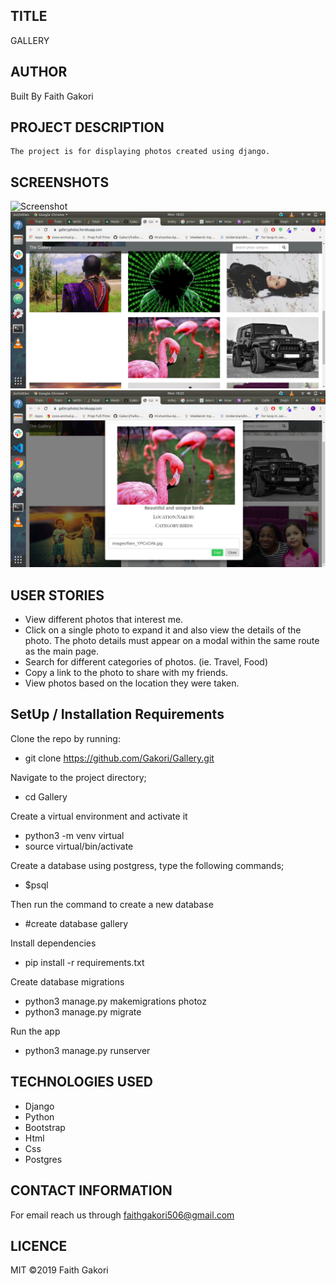 ##  TITLE
 GALLERY

## AUTHOR
 Built By Faith Gakori

## PROJECT DESCRIPTION
    The project is for displaying photos created using django.

## SCREENSHOTS
![Screenshot](gallery/images/s1.png)
![Screenshot](images/s2.png)
![Screenshot](images/s3.png)

## USER STORIES

* View different photos that interest me.
* Click on a single photo to expand it and also view the details of the photo. The photo details must appear on a modal within the same route as the main page.
* Search for different categories of photos. (ie. Travel, Food)
* Copy a link to the photo to share with my friends.
* View photos based on the location they were taken.

## SetUp / Installation Requirements
  Clone the repo by running:
*   git clone https://github.com/Gakori/Gallery.git

 Navigate to the project directory;
*   cd Gallery

 Create a virtual environment and activate it
*   python3 -m venv virtual
*   source virtual/bin/activate

  Create a database
  using postgress, type the following commands;
*   $psql

Then run the command to create a new database
*   #create database gallery

 Install dependencies
*   pip install -r requirements.txt

 Create database migrations
*   python3 manage.py makemigrations photoz
*   python3 manage.py migrate

 Run the app
*   python3 manage.py runserver

## TECHNOLOGIES USED
* Django
* Python
* Bootstrap
* Html
* Css
* Postgres

## CONTACT INFORMATION
 For email reach us through faithgakori506@gmail.com

## LICENCE
MIT ©2019 Faith Gakori